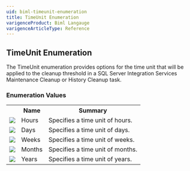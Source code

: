 ```yaml
---
uid: biml-timeunit-enumeration
title: TimeUnit Enumeration
varigenceProduct: Biml Langauge
varigenceArticleType: Reference
---
```


## TimeUnit Enumeration<div class="LanguageSummary"><div class ="SummaryItem">The TimeUnit enumeration provides options for the time unit that will be applied to the cleanup threshold in a SQL Server Integration Services Maintenance Cleanup or History Cleanup task.</div></div><div class="EnumValueGroup">### Enumeration Values<table id="EnumValue" class="MemberList"><tbody><tr><th class="MemberTypeIconColumnHeader">&nbsp;</th><th class="MemberNameColumnHeader">Name</th><th class="MemberSummaryColumnHeader">Summary</th></tr><tr class="cd0"><td align="center" class="MemberTypeIcon"><img src="enumValue.png"></img></td><td class="MemberName">Hours</td><td class="MemberSummary"><div class ="SummaryItem">Specifies a time unit of hours.</div></td></tr><tr class="cd1"><td align="center" class="MemberTypeIcon"><img src="enumValue.png"></img></td><td class="MemberName">Days</td><td class="MemberSummary"><div class ="SummaryItem">Specifies a time unit of days.</div></td></tr><tr class="cd0"><td align="center" class="MemberTypeIcon"><img src="enumValue.png"></img></td><td class="MemberName">Weeks</td><td class="MemberSummary"><div class ="SummaryItem">Specifies a time unit of weeks.</div></td></tr><tr class="cd1"><td align="center" class="MemberTypeIcon"><img src="enumValue.png"></img></td><td class="MemberName">Months</td><td class="MemberSummary"><div class ="SummaryItem">Specifies a time unit of months.</div></td></tr><tr class="cd0"><td align="center" class="MemberTypeIcon"><img src="enumValue.png"></img></td><td class="MemberName">Years</td><td class="MemberSummary"><div class ="SummaryItem">Specifies a time unit of years.</div></td></tr></tbody></table></div>
